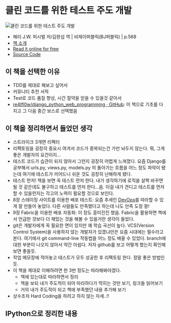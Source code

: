 # 클린 코드를 위한 테스트 주도 개발

![클린 코드를 위한 테스트 주도 개발](http://ecx.images-amazon.com/images/I/51F5k6mDjLL._SX379_BO1,204,203,200_.jpg)
- 해리 J.W. 퍼시벌 저/김완섭 역 | 비제이퍼블릭(BJ퍼블릭) | p.568
- [책 소개](http://www.yes24.com/24/goods/16886031?scode=032&OzSrank=1)
- [Read it online for free](http://chimera.labs.oreilly.com/books/1234000000754)
- [Source Code](https://github.com/hjwp/book-example)

## 이 책을 선택한 이유

- TDD를 제대로 해보고 싶어서
- 커뮤니티 추천 서적
- Test로 코드 품질 향상, 시간 절약을 얻을 수 있을것 같아서
- [re4lfl0w/django\_python\_web\_programming · GitHub](https://github.com/re4lfl0w/django_python_web_programming): 이 책으로 기초를 다지고 그 다음 중간 보스로 선택했음

## 이 책을 정리하면서 들었던 생각

- 스트라이크 3개면 리팩터
- 리팩토링을 굉장히 중요시 여겨서 코드가 중복되는건 가만 놔두지 않는다. 뭐, 그게 좋은 개발자의 요건이지...
- 테스트 코드가 습관이 되지 않아서 그런지 굉장히 어렵게 느껴졌다. 요즘 Django를 공부해서 urls.py, views.py, models.py 의 돌아가는 흐름을 어느 정도 파악이 됐는데 여기에 테스트가 끼어드니 쉬운 것도 굉장히 난해하게 됐다.
- 테스트 먼저! 책을 보면 꼭 테스트 먼저 한다. 내가 생각하기에 로직을 살짝 바꾸면 될 것 같은데도 불구하고 테스트를 먼저 한다...음. 이걸 내가 견디고 테스트를 먼저 할 수 있을런지는 각고의 노력이 필요할 것으로 보인다.
- 8장 스테이징 사이트를 이용한 배포 테스트: 요즘 추세인 [DevOps](http://bcho.tistory.com/817)를 따라할 수 있게 잘 만들어 놓았다. 다른 사람들도 만족했다고 하는데 나도 만족 도장 꽝!
- 9장 Fabric을 이용한 배포 자동화: 이 장도 흥미진진 했음. Fabric을 활용하면 책에서 언급한 것보다 더 재밌는 것을 해볼 수 있을거란 생각이 들었다.
- git은 개발자에게 꼭 필요한 면이 있지만 꽤 학습 곡선이 높다. VCS(Version Control System)을 사용하지 않는 개발자가 있겠냐만은 요즘 시대에는 필수라고 본다. 여기에서 git command-line 작동법을 어느 정도 배울 수 있었다. branch에 대한 부분이 나오지 않아서 약간 아쉽다. 저자 github를 보고 어떻게 했는지 확인해 보면 좋을듯.
- 작업 메모장에 적어놓고 테스트가 모두 성공한 후 리팩토링 한다. 정말 좋은 방법인듯.
- 이 책을 제대로 이해하려면 한 3번 정도는 따라해봐야겠다.
  - 책에 있는대로 따라하면서 정리
  - 책을 보되 내가 주도적이 되어 따라하다가 막히는 것만 보기, 링크들 읽어보기
  - 거의 내가 주도적이 되고 책에 부족했던 내용 추가해 보기
- 상수조차 Hard Coding을 하려고 하지 않는 자세..!!


## IPython으로 정리한 내용

